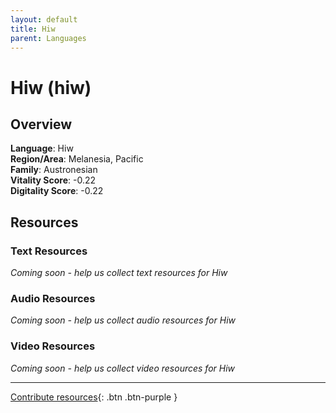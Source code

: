 ```yaml
---
layout: default
title: Hiw
parent: Languages
---
```


# Hiw (hiw)

## Overview

**Language**: Hiw  
**Region/Area**: Melanesia, Pacific  
**Family**: Austronesian  
**Vitality Score**: -0.22  
**Digitality Score**: -0.22  

## Resources

### Text Resources
*Coming soon - help us collect text resources for Hiw*

### Audio Resources
*Coming soon - help us collect audio resources for Hiw*

### Video Resources
*Coming soon - help us collect video resources for Hiw*

---

[Contribute resources](https://fairtrain.github.io/){: .btn .btn-purple }
